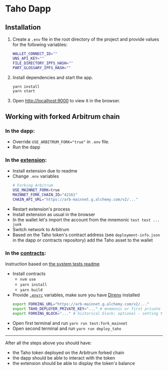 # Taho Dapp

## Installation

1.  Create a `.env` file in the root directory of the project and provide values for the following variables:
    ```bash
    WALLET_CONNECT_ID=""
    UNS_API_KEY=""
    FILE_DIRECTORY_IPFS_HASH=""
    PART_GLOSSARY_IPFS_HASH=""
    ```
2.  Install dependencies and start the app.
    ```bash
    yarn install
    yarn start
    ```
3.  Open [http://localhost:9000](http://localhost:9000) to view it in the browser.

## Working with forked Arbitrum chain

### In the dapp:

- Override `USE_ARBITRUM_FORK="true"` in `.env` file.
- Run the dapp

### In the [extension](https://github.com/tahowallet/extension):

- Install extension due to readme
- Change `.env` variables
  ```bash
  # Forking Arbitrum
  USE_MAINNET_FORK=true
  MAINNET_FORK_CHAIN_ID="42161"
  CHAIN_API_URL="https://arb-mainnet.g.alchemy.com/v2/..."
  ```
- Restart extension's process
- Install extension as usual in the browser
- In the wallet let's import the account from the mnemonic `test test ... junk`
- Switch network to Arbitrum
- Based on the Taho token's contract address (see `deployment-info.json` in the dapp or contracts repository) add the Taho asset to the wallet

### In the [contracts](https://github.com/tahowallet/contracts):

Instruction based on [the system tests readme](https://github.com/tahowallet/contracts/blob/main/system-tests/README.md)

- Install contracts
  - `nvm use`
  - `yarn install`
  - `yarn build`
- Provide [`.envrc`](https://github.com/tahowallet/contracts/blob/main/system-tests/.envrc.SAMPLE) variables, make sure you have [Direnv](https://direnv.net/) installed
  ```bash
  export FORKING_URL="https://arb-mainnet.g.alchemy.com/v2/..."
  export TAHO_DEPLOYER_PRIVATE_KEY="..." # mnemonic or first private key from `test test ... junk`
  export FORKING_BLOCK="..." # historical block; optional - setting this var enables cache and speeds up repatable read operations
  ```
- Open first terminal and run `yarn run test:fork_mainnet`
- Open second terminal and run `yarn run deploy_taho`

---

After all the steps above you should have:

- the Taho token deployed on the Arbitrum forked chain
- the dapp should be able to interact with the token
- the extension should be able to display the token's balance
